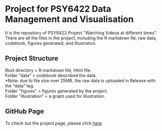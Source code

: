 # Project for PSY6422 Data Management and Visualisation
It is the repository of PSY6422 Project "Watching Videos at different times".
There are all the files in the project, including the R markdown fle, raw data, codebook, figures generated, and illustration.


## Project Structure
Root directory = R markdown file, Html file.  
Folder “data” = codebook described the data.   
*Note: due to file size over 25MB, the raw data is uploaded in Release with the "data" tag.  
Folder "figures" = figures generated by the project.  
Folder "illustration" = a graph used for illustration.  


## GitHub Page
To check out the project page, please click [here](https://wxzhao17.github.io/PSY6422/).

